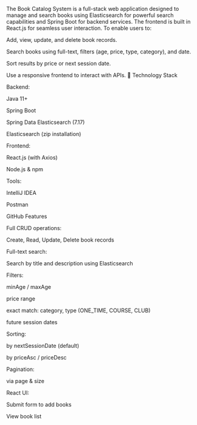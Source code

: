 The Book Catalog System is a full-stack web application designed to manage and search books using Elasticsearch for powerful search capabilities and Spring Boot for backend services. The frontend is built in React.js for seamless user interaction.
To enable users to:

Add, view, update, and delete book records.

Search books using full-text, filters (age, price, type, category), and date.

Sort results by price or next session date.

Use a responsive frontend to interact with APIs.
🧰 Technology Stack

Backend:

Java 11+

Spring Boot

Spring Data Elasticsearch (7.17)

Elasticsearch (zip installation)

Frontend:

React.js (with Axios)

Node.js & npm

Tools:

IntelliJ IDEA

Postman

GitHub
Features

Full CRUD operations:

Create, Read, Update, Delete book records

Full-text search:

Search by title and description using Elasticsearch

Filters:

minAge / maxAge

price range

exact match: category, type (ONE_TIME, COURSE, CLUB)

future session dates

Sorting:

by nextSessionDate (default)

by priceAsc / priceDesc

Pagination:

via page & size

React UI:

Submit form to add books

View book list
